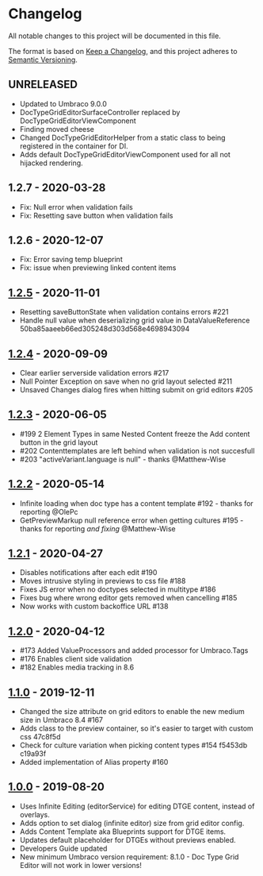 # Changelog

All notable changes to this project will be documented in this file.

The format is based on [Keep a Changelog](https://keepachangelog.com/en/1.0.0/),
and this project adheres to [Semantic Versioning](https://semver.org/spec/v2.0.0.html).

## UNRELEASED
- Updated to Umbraco 9.0.0
- DocTypeGridEditorSurfaceController replaced by DocTypeGridEditorViewComponent
- Finding moved cheese
- Changed DocTypeGridEditorHelper from a static class to being registered in the container for DI.
- Adds default DocTypeGridEditorViewComponent used for all not hijacked rendering.

## 1.2.7 - 2020-03-28
- Fix: Null error when validation fails
- Fix: Resetting save button when validation fails

## 1.2.6 - 2020-12-07
- Fix: Error saving temp blueprint
- Fix: issue when previewing linked content items

## [1.2.5] - 2020-11-01
- Resetting saveButtonState when validation contains errors #221
- Handle null value when deserializing grid value in DataValueReference 50ba85aaeeb66ed305248d303d568e4698943094

## [1.2.4] - 2020-09-09
- Clear earlier serverside validation errors #217
- Null Pointer Exception on save when no grid layout selected #211
- Unsaved Changes dialog fires when hitting submit on grid editors #205

## [1.2.3] - 2020-06-05
- #199 2 Element Types in same Nested Content freeze the Add content button in the grid layout
- #202 Contenttemplates are left behind when validation is not succesfull
- #203 "activeVariant.language is null" - thanks @Matthew-Wise

## [1.2.2] - 2020-05-14
- Infinite loading when doc type has a content template #192 - thanks for reporting @OlePc
- GetPreviewMarkup null reference error when getting cultures #195 - thanks for reporting *and fixing* @Matthew-Wise

## [1.2.1] - 2020-04-27
- Disables notifications after each edit #190
- Moves intrusive styling in previews to css file #188
- Fixes JS error when no doctypes selected in multitype #186
- Fixes bug where wrong editor gets removed when cancelling #185
- Now works with custom backoffice URL #138

## [1.2.0] - 2020-04-12
- #173 Added ValueProcessors and added processor for Umbraco.Tags
- #176 Enables client side validation
- #182 Enables media tracking in 8.6

## [1.1.0] - 2019-12-11
- Changed the size attribute on grid editors to enable the new medium size in Umbraco 8.4 #167
- Adds class to the preview container, so it's easier to target with custom css 47c8f5d
- Check for culture variation when picking content types #154 f5453db c19a93f
- Added implementation of Alias property #160

## [1.0.0] - 2019-08-20
- Uses Infinite Editing (editorService) for editing DTGE content, instead of overlays.
- Adds option to set dialog (infinite editor) size from grid editor config.
- Adds Content Template aka Blueprints support for DTGE items.
- Updates default placeholder for DTGEs without previews enabled.
- Developers Guide updated
- New minimum Umbraco version requirement: 8.1.0 - Doc Type Grid Editor will not work in lower versions!

[unreleased]: https://github.com/skttl/umbraco-doc-type-grid-editor/compare/1.2.5...HEAD
[1.2.5]: https://github.com/skttl/umbraco-doc-type-grid-editor/compare/1.2.4...1.2.5
[1.2.4]: https://github.com/skttl/umbraco-doc-type-grid-editor/compare/1.2.3...1.2.4
[1.2.3]: https://github.com/skttl/umbraco-doc-type-grid-editor/compare/1.2.2...1.2.3
[1.2.2]: https://github.com/skttl/umbraco-doc-type-grid-editor/compare/1.2.1...1.2.2
[1.2.1]: https://github.com/skttl/umbraco-doc-type-grid-editor/compare/1.2.0...1.2.1
[1.2.0]: https://github.com/skttl/umbraco-doc-type-grid-editor/compare/1.1.0...1.2.0
[1.1.0]: https://github.com/skttl/umbraco-doc-type-grid-editor/compare/1.0.0...1.1.0
[1.0.0]: https://github.com/skttl/umbraco-doc-type-grid-editor/releases/tag/1.0.0
